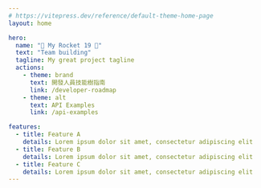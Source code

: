 ```yaml
---
# https://vitepress.dev/reference/default-theme-home-page
layout: home

hero:
  name: "🚀 My Rocket 19 🚀"
  text: "Team building"
  tagline: My great project tagline
  actions:
    - theme: brand
      text: 開發人員技能樹指南
      link: /developer-roadmap
    - theme: alt
      text: API Examples
      link: /api-examples

features:
  - title: Feature A
    details: Lorem ipsum dolor sit amet, consectetur adipiscing elit
  - title: Feature B
    details: Lorem ipsum dolor sit amet, consectetur adipiscing elit
  - title: Feature C
    details: Lorem ipsum dolor sit amet, consectetur adipiscing elit
---
```


<!-- 團隊頁文件 => https://vitepress.dev/zh/reference/default-theme-team-page -->
<script setup>
import {
  VPTeamPage,
  VPTeamPageTitle,
  VPTeamMembers
} from 'vitepress/theme'

const members = [
  {
    avatar: 'https://www.github.com/yyx990803.png',
    name: 'Chris Chiang',
    title: 'UIUX',
    links: [
      { icon: 'github', link: 'https://github.com/yyx990803' },
      { icon: 'twitter', link: 'https://twitter.com/youyuxi' },
      { icon: 'discord', link: 'https://twitter.com/youyuxi' },
      { icon: 'instagram', link: 'https://twitter.com/youyuxi' },
      { icon: 'facebook', link: 'https://twitter.com/youyuxi' },
      { icon: 'threads', link: 'https://twitter.com/youyuxi' },
      { icon: 'linkedin', link: 'https://twitter.com/youyuxi' },
    ]
  },
  // {...} other members
  {
    avatar: 'https://www.github.com/yyx990803.png',
    name: 'Hsiuan Chen',
    title: 'UIUX',
    links: [
      { icon: 'github', link: 'https://github.com/adam5096' },
      { icon: 'nvidia', link: 'https://twitter.com/youyuxi' },
      { icon: 'tesla', link: 'https://twitter.com/youyuxi' },
      { icon: 'intel', link: 'https://twitter.com/youyuxi' },
    ]
  },
  {
    avatar: 'https://www.github.com/yyx990803.png',
    name: 'Toro',
    title: 'Web frontend',
    links: [
      { icon: 'github', link: 'https://github.com/adam5096' },
      { icon: 'nvidia', link: 'https://twitter.com/youyuxi' },
      { icon: 'tesla', link: 'https://twitter.com/youyuxi' },
      { icon: 'intel', link: 'https://twitter.com/youyuxi' },
    ]
  },
  {
    avatar: 'https://www.github.com/yyx990803.png',
    name: 'Adam Chou',
    title: 'Web frontend',
    links: [
      { icon: 'github', link: 'https://github.com/adam5096' },
      { icon: 'nvidia', link: 'https://twitter.com/youyuxi' },
      { icon: 'tesla', link: 'https://twitter.com/youyuxi' },
      { icon: 'intel', link: 'https://twitter.com/youyuxi' },
    ]
  },
  {
    avatar: 'https://www.github.com/yyx990803.png',
    name: 'Lainieeeee',
    title: 'Web frontend',
    links: [
      { icon: 'github', link: 'https://github.com/adam5096' },
      { icon: 'nvidia', link: 'https://twitter.com/youyuxi' },
      { icon: 'tesla', link: 'https://twitter.com/youyuxi' },
      { icon: 'intel', link: 'https://twitter.com/youyuxi' },
    ]
  },
  {
    avatar: 'https://www.github.com/yyx990803.png',
    name: 'Anita Yun',
    title: 'Web frontend',
    links: [
      { icon: 'github', link: 'https://github.com/adam5096' },
      { icon: 'nvidia', link: 'https://twitter.com/youyuxi' },
      { icon: 'tesla', link: 'https://twitter.com/youyuxi' },
      { icon: 'intel', link: 'https://twitter.com/youyuxi' },
    ]
  },
  {
    avatar: 'https://www.github.com/yyx990803.png',
    name: 'Wei Shao',
    title: 'Web backend',
    links: [
      { icon: 'github', link: 'https://github.com/adam5096' },
      { icon: 'nvidia', link: 'https://twitter.com/youyuxi' },
      { icon: 'tesla', link: 'https://twitter.com/youyuxi' },
      { icon: 'intel', link: 'https://twitter.com/youyuxi' },
    ]
  },
  {
    avatar: 'https://www.github.com/yyx990803.png',
    name: 'Kelly Chiang',
    title: 'Web backend',
    links: [
      { icon: 'github', link: 'https://github.com/adam5096' },
      { icon: 'nvidia', link: 'https://twitter.com/youyuxi' },
      { icon: 'tesla', link: 'https://twitter.com/youyuxi' },
      { icon: 'intel', link: 'https://twitter.com/youyuxi' },
    ]
  },
  {
    avatar: 'https://www.github.com/yyx990803.png',
    name: '蕭宇宏',
    title: 'Web backend',
    links: [
      { icon: 'github', link: 'https://github.com/adam5096' },
      { icon: 'nvidia', link: 'https://twitter.com/youyuxi' },
      { icon: 'tesla', link: 'https://twitter.com/youyuxi' },
      { icon: 'intel', link: 'https://twitter.com/youyuxi' },
    ]
  },
]
</script>

<!-- team member template -->
<VPTeamPage>
  <VPTeamPageTitle>
    <template #title>
      Our Team
    </template>
    <template #lead>
      The development of VitePress is guided by an international
      team, some of whom have chosen to be featured below.
    </template>
  </VPTeamPageTitle>
  <VPTeamMembers :members="members" />
</VPTeamPage>